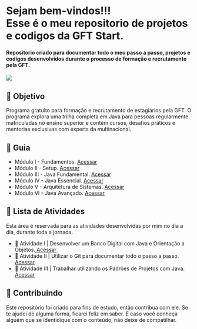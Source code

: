 <h1> Sejam bem-vindos!!! </br>
 Esse é o meu repositorio de projetos e codigos da GFT Start. </h1>

<h4> Repositorio criado para documentar todo o meu passo a passo, projetos e codigos desenvolvidos durante o processo de formação e recrutamento pela GFT. </h4>

![](https://github.com/Diegojfsr/GFT_Start/blob/main/Imagens/Start%20GFT.jpg)












<h2> 🎯 Objetivo </h2>
Programa gratuito para formação e recrutamento de estagiários pela GFT. O programa explora uma trilha completa em Java para pessoas regularmente matriculadas no ensino superior e contém cursos, desafios práticos e mentorias exclusivas com experts da multinacional.  

<h2 dir="auto"> 🚦 Guia </h2>
<ul dir="auto">
<li> Módulo I - Fundamentos. <a href="https://github.com/Diegojfsr/GFT_Start/tree/main/Modulos/M%C3%B3dulo%20I%20-%20Fundamentos"> Acessar </a></li>
<li> Módulo II - Setup. <a href="https://github.com/Diegojfsr/GFT_Start/tree/main/Modulos/M%C3%B3dulo%20II%20-%20Setup"> Acessar </a></li>
<li> Módulo III - Java Fundamental. <a href="https://github.com/Diegojfsr/GFT_Start/tree/main/Modulos/M%C3%B3dulo%20III%20-%20Java%20Fundamental"> Acessar </a></li>
<li> Módulo IV - Java Essencial. <a href="https://github.com/Diegojfsr/GFT_Start/tree/main/Modulos/M%C3%B3dulo%20IV%20-%20Java%20Essencial"> Acessar </a></li>
<li> Módulo V - Arquitetura de Sistemas. <a href="https://github.com/Diegojfsr/GFT_Start/tree/main/Modulos/M%C3%B3dulo%20V%20-%20Arquitetura%20de%20Sistemas"> Acessar </a></li>
<li> Módulo VI - Java Avançado. <a href="https://github.com/Diegojfsr/GFT_Start/tree/main/Modulos/M%C3%B3dulo%20VI%20-%20Java%20Avan%C3%A7ado"> Acessar </a></li>
</ul>

<h2 dir="auto"> 📝 Lista de Atividades </h2>
Esta área é reservada para as atividades desenvolvidas por mim no dia a dia, durante toda a jornada.
<ul dir="auto">
 <li>📝 Atividade I | Desenvolver um Banco Digital com Java e Orientação a Objetos.<a href="https://github.com/Diegojfsr/Sistema_Bancario_Java"> Acessar </a></li>
 <li>📝 Atividade II | Utilizar o Git para documentar todo o passo a passo.<a href="https://github.com/Diegojfsr/GFT_Start"> Acessar </a></li>
 <li>📝 Atividade III | Trabalhar utilizando os Padrões de Projetos com Java.<a href="https://github.com/Diegojfsr/Padrao_Projetos_Java"> Acessar </a></li>
</ul>


<h2 dir="auto"> 🤝 Contribuindo </h2>
<p dir="auto">
 Este repositório foi criado para fins de estudo, então contribua com ele. Se te ajudei de alguma forma, ficarei feliz em
saber. E caso você conheça alguém que se identidique com o conteúdo, não deixe de compatilhar.
</p>




<!--
<p dir="auto"> 
 Projeto desenvolvido utilizando a ajuda e os conhecimentos da equipe, 
 <a href=" https://www.dio.me/ "> Digital Innovation One <a href=" https://www.dio.me/"> 
 <strong>  Digital Innovation One ❤️ </strong> </a>
</p>
-->

